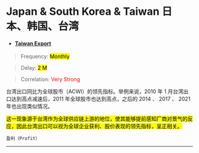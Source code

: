 # Japan & South Korea & Taiwan 日本、韩国、台湾

- <a href="https://sc.macromicro.me/collections/20933/global-stock-market/97079/taiwan-exports-vs-acwi" target="_blank"><h4>Taiwan Export</h4></a>

> Frequency: <mark>Monthly</mark>

> Delay: <mark>2 M</mark>

> Correlation: <span style="color: red;">Very Strong</span>

台湾出口同比为全球股市（ACWI）的领先指标。举例来说，2010 年 1 月台湾出口达到高点减速后，2011 年全球股市也达到高点，之后的 2014 、 2017 、 2021 年也出现类似情况。

<mark>这一现象源于台湾作为全球供应链上游的地位，使其能够提前感知厂商对景气的反应，因此台湾出口可以视为全球企业获利、股价表现的领先指标，呈正相关。</mark>

`盈利（Profit）`

---
